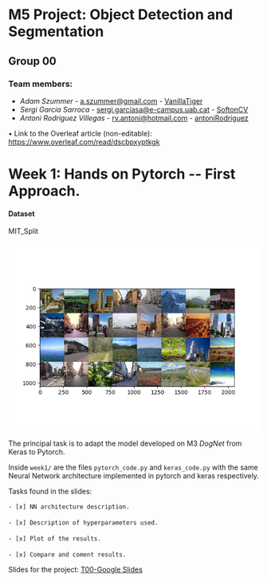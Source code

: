 # M5 Project: Object Detection and Segmentation
## Group 00

### Team members:
* _Adam Szummer_ - a.szummer@gmail.com - [VanillaTiger](https://github.com/VanillaTiger)
* _Sergi Garcia Sarroca_ - sergi.garciasa@e-campus.uab.cat - [SoftonCV](https://github.com/SoftonCV)
* _Antoni Rodriguez Villegas_ - rv.antoni@hotmail.com - [antoniRodriguez](https://github.com/antoniRodriguez)

• Link to the Overleaf article (non-editable): https://www.overleaf.com/read/dscbpxyptkgk

# Week 1: Hands on Pytorch -- First Approach. 

#### Dataset
MIT_Split

![](week1/Images/Dataset_Sample.jpeg)

The principal task is to adapt the model developed on M3 _DogNet_ from Keras to Pytorch.

Inside `week1/` are the files `pytorch_code.py` and `keras_code.py` with the same Neural Network architecture implemented in pytorch and keras respectively.

Tasks found in the slides: 

    - [x] NN architecture description. 

    - [x] Description of hyperparameters used. 
    
    - [x] Plot of the results.
    
    - [x] Compare and coment results. 

Slides for the project: [T00-Google Slides](https://drive.google.com/file/d/1NczZXvarT18L7K2T6ER6LL3qt_lhMOoh/view?usp=sharing)

